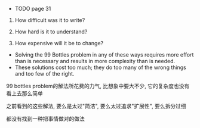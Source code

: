 + TODO page 31

1. How difficult was it to write?


2. How hard is it to understand?


3. How expensive will it be to change?



+ Solving the 99 Bottles problem in any of these ways requires more effort than is necessary and results in more complexity than is needed.
+ These solutions cost too much; they do too many of the wrong things and too few of the right.

99 bottles problem的解法所花费的力气, 比想象中要大不少, 它的复杂度也没有看上去那么简单

之前看到的这些解法, 要么是太过"简洁", 要么太过追求"扩展性", 要么拆分过细

都没有找到一种把事情做对的做法
